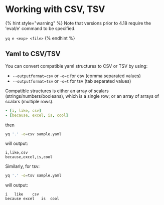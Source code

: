 # Working with CSV, TSV

{% hint style="warning" %}
Note that versions prior to 4.18 require the 'eval/e' command to be specified.&#x20;

`yq e <exp> <file>`
{% endhint %}

## Yaml to CSV/TSV

You can convert compatible yaml structures to CSV or TSV by using:

* `--outputformat=csv` or `-o=c` for csv (comma separated values)
* `--outputformat=tsv` or `-o=t` for tsv (tab separated values)

Compatible structures is either an array of scalars (strings/numbers/booleans), which is a single row; or an array of arrays of scalars (multiple rows).

```yaml
- [i, like, csv]
- [because, excel, is, cool]
```

then

```bash
yq '.' -o=csv sample.yaml
```

will output:

```csv
i,like,csv
because,excel,is,cool
```

Similarly, for tsv:

```bash
yq '.' -o=tsv sample.yaml
```

will output:

```
i	like	csv
because	excel	is	cool
```
